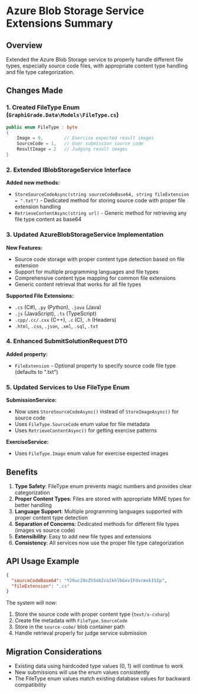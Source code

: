 # Azure Blob Storage Service Extensions Summary

## Overview
Extended the Azure Blob Storage service to properly handle different file types, especially source code files, with appropriate content type handling and file type categorization.

## Changes Made

### 1. Created FileType Enum (`GraphiGrade.Data\Models\FileType.cs`)
```csharp
public enum FileType : byte
{
    Image = 0,        // Exercise expected result images
    SourceCode = 1,   // User submission source code  
    ResultImage = 2   // Judging result images
}
```

### 2. Extended IBlobStorageService Interface
**Added new methods:**
- `StoreSourceCodeAsync(string sourceCodeBase64, string fileExtension = ".txt")` - Dedicated method for storing source code with proper file extension handling
- `RetrieveContentAsync(string url)` - Generic method for retrieving any file type content as base64

### 3. Updated AzureBlobStorageService Implementation
**New Features:**
- Source code storage with proper content type detection based on file extension
- Support for multiple programming languages and file types
- Comprehensive content type mapping for common file extensions
- Generic content retrieval that works for all file types

**Supported File Extensions:**
- `.cs` (C#), `.py` (Python), `.java` (Java)
- `.js` (JavaScript), `.ts` (TypeScript)
- `.cpp/.cc/.cxx` (C++), `.c` (C), `.h` (Headers)
- `.html`, `.css`, `.json`, `.xml`, `.sql`, `.txt`

### 4. Enhanced SubmitSolutionRequest DTO
**Added property:**
- `FileExtension` - Optional property to specify source code file type (defaults to ".txt")

### 5. Updated Services to Use FileType Enum
**SubmissionService:**
- Now uses `StoreSourceCodeAsync()` instead of `StoreImageAsync()` for source code
- Uses `FileType.SourceCode` enum value for file metadata
- Uses `RetrieveContentAsync()` for getting exercise patterns

**ExerciseService:**
- Uses `FileType.Image` enum value for exercise expected images

## Benefits

1. **Type Safety**: FileType enum prevents magic numbers and provides clear categorization
2. **Proper Content Types**: Files are stored with appropriate MIME types for better handling
3. **Language Support**: Multiple programming languages supported with proper content type detection
4. **Separation of Concerns**: Dedicated methods for different file types (images vs source code)
5. **Extensibility**: Easy to add new file types and extensions
6. **Consistency**: All services now use the proper file type categorization

## API Usage Example

```json
{
  "sourceCodeBase64": "Y29uc29sZS5sb2coIkhlbGxvIFdvcmxkISIp",
  "fileExtension": ".cs"
}
```

The system will now:
1. Store the source code with proper content type (`text/x-csharp`)
2. Create file metadata with `FileType.SourceCode`
3. Store in the `source-code/` blob container path
4. Handle retrieval properly for judge service submission

## Migration Considerations

- Existing data using hardcoded type values (0, 1) will continue to work
- New submissions will use the enum values consistently
- The FileType enum values match existing database values for backward compatibility
